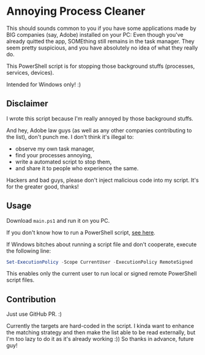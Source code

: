 # Annoying Process Cleaner

This should sounds common to you if you have some applications made by BIG companies (say, Adobe) installed on your PC:
Even though you've already quitted the app, SOMEthing still remains in the task manager.
They seem pretty suspicious, and you have absolutely no idea of what they really do.

This PowerShell script is for stopping those background stuffs (processes, services, devices).

Intended for Windows only! :)


## Disclaimer

I wrote this script because I'm really annoyed by those background stuffs.

And hey, Adobe law guys (as well as any other companies contributing to the list), don't punch me.
I don't think it's illegal to:
- observe my own task manager,
- find your processes annoying,
- write a automated script to stop them,
- and share it to people who experience the same.

Hackers and bad guys, please don't inject malicious code into my script.
It's for the greater good, thanks!


## Usage

Download `main.ps1` and run it on you PC.

If you don't know how to run a PowerShell script, [see here](https://stackoverflow.com/questions/2035193/how-to-run-a-powershell-script).

If Windows bitches about running a script file and don't cooperate, execute the following line:
```powershell
Set-ExecutionPolicy -Scope CurrentUser -ExecutionPolicy RemoteSigned
```
This enables only the current user to run local or signed remote PowerShell script files.


## Contribution

Just use GitHub PR. :)

Currently the targets are hard-coded in the script.
I kinda want to enhance the matching strategy and then make the list able to be read externally, but I'm too lazy to do it as it's already working :))
So thanks in advance, future guy!